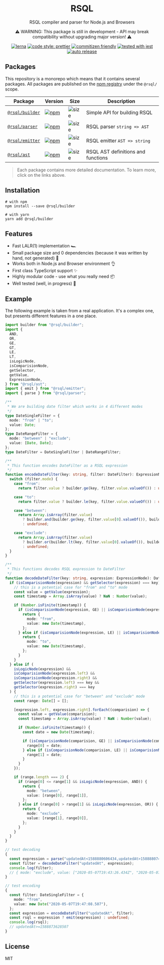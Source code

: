 <div align="center">

<h1>RSQL</h1>
<p>RSQL compiler and parser for Node.js and Browsers</p>
<p>⚠️ WARNING: This package is still in development - API may break compatibility without upgrading major version! ⚠️</p>

[![lerna](https://img.shields.io/badge/maintained%20with-lerna-cc00ff.svg)](https://lerna.js.org/)
[![code style: prettier](https://img.shields.io/badge/code_style-prettier-ff69b4.svg)](https://github.com/prettier/prettier)
[![commitizen friendly](https://img.shields.io/badge/commitizen-friendly-brightgreen.svg)](http://commitizen.github.io/cz-cli/)
[![tested with jest](https://img.shields.io/badge/tested_with-jest-99424f.svg)](https://github.com/facebook/jest)
[![auto release](https://img.shields.io/badge/release-auto.svg?colorA=888888&colorB=9B065A&label=auto)](https://github.com/intuit/auto)

</div>

## Packages

This repository is a monorepo which means that it contains several packages.
All packages are published on the [npm registry](https://www.npmjs.com/) under the `@rsql/` scope.

| Package                               | Version                                                                                           | Size                                                          | Description                        |
| ------------------------------------- | ------------------------------------------------------------------------------------------------- | ------------------------------------------------------------- | ---------------------------------- |
| [`@rsql/builder`](./packages/builder) | [![npm](https://img.shields.io/npm/v/@rsql/builder)](https://www.npmjs.com/package/@rsql/builder) | ![size](https://badgen.net/bundlephobia/minzip/@rsql/builder) | Simple API for building RSQL       |
| [`@rsql/parser`](./packages/parser)   | [![npm](https://img.shields.io/npm/v/@rsql/parser)](https://www.npmjs.com/package/@rsql/parser)   | ![size](https://badgen.net/bundlephobia/minzip/@rsql/parser)  | RSQL parser `string => AST`        |
| [`@rsql/emitter`](./packages/emitter) | [![npm](https://img.shields.io/npm/v/@rsql/emitter)](https://www.npmjs.com/package/@rsql/emitter) | ![size](https://badgen.net/bundlephobia/minzip/@rsql/emitter) | RSQL emitter `AST => string`       |
| [`@rsql/ast`](./packages/ast)         | [![npm](https://img.shields.io/npm/v/@rsql/ast)](https://www.npmjs.com/package/@rsql/ast)         | ![size](https://badgen.net/bundlephobia/minzip/@rsql/ast)     | RSQL AST definitions and functions |

> Each package contains more detailed documentation. To learn more, click on the links above.

## Installation

```
# with npm
npm install --save @rsql/builder

# with yarn
yarn add @rsql/builder
```

## Features

- Fast LALR(1) implementation 🏎
- Small package size and 0 dependencies (because it was written by hand, not generated) 🚀
- Works both in Node.js and Browser environment 👌
- First class TypeScript support ✨
- Highly modular code - use what you really need 📦
- Well tested (well, in progress) 🧐

## Example

The following example is taken from a real application.
It's a complex one, but presents different features in a one place.

```typescript
import builder from "@rsql/builder";
import {
  AND,
  OR,
  GE,
  GT,
  LE,
  LT,
  isLogicNode,
  isComparisionNode,
  getSelector,
  getValue,
  ExpressionNode,
} from "@rsql/ast";
import { emit } from "@rsql/emitter";
import { parse } from "@rsql/parser";

/**
 * We are building date filter which works in 4 different modes
 */
type DateSingleFilter = {
  mode: "from" | "to";
  value: Date;
};
type DateRangeFilter = {
  mode: "between" | "exclude";
  value: [Date, Date];
};
type DateFilter = DateSingleFilter | DateRangeFilter;

/**
 * This function encodes DateFilter as a RSQL expression
 */
function encodeDateFilter(key: string, filter: DateFilter): ExpressionNode | undefined {
  switch (filter.mode) {
    case "from":
      return filter.value ? builder.ge(key, filter.value.valueOf()) : undefined;

    case "to":
      return filter.value ? builder.le(key, filter.value.valueOf()) : undefined;

    case "between":
      return Array.isArray(filter.value)
        ? builder.and(builder.ge(key, filter.value[0].valueOf()), builder.le(key, filter.value[1].valueOf()))
        : undefined;

    case "exclude":
      return Array.isArray(filter.value)
        ? builder.or(builder.lt(key, filter.value[0].valueOf()), builder.gt(key, filter.value[1].valueOf()))
        : undefined;
  }
}

/**
 * This functions decodes RSQL expression to DateFilter
 */
function decodeDateFilter(key: string, expression: ExpressionNode): DateFilter | undefined {
  if (isComparisionNode(expression) && getSelector(expression) === key) {
    // this is a potential case for "from" and "to" mode
    const value = getValue(expression);
    const timestamp = Array.isArray(value) ? NaN : Number(value);

    if (Number.isFinite(timestamp)) {
      if (isComparisionNode(expression, GE) || isComparisionNode(expression, GT)) {
        return {
          mode: "from",
          value: new Date(timestamp),
        };
      } else if (isComparisionNode(expression, LE) || isComparisionNode(expression, LT)) {
        return {
          mode: "to",
          value: new Date(timestamp),
        };
      }
    }
  } else if (
    isLogicNode(expression) &&
    isComparisionNode(expression.left) &&
    isComparisionNode(expression.right) &&
    getSelector(expression.left) === key &&
    getSelector(expression.right) === key
  ) {
    // this is a potential case for "between" and "exclude" mode
    const range: Date[] = [];

    [expression.left, expression.right].forEach((comparision) => {
      const value = getValue(comparision);
      const timestamp = Array.isArray(value) ? NaN : Number(value);

      if (Number.isFinite(timestamp)) {
        const date = new Date(timestamp);

        if (isComparisionNode(comparision, GE) || isComparisionNode(comparision, GT)) {
          range[0] = date;
        } else if (isComparisionNode(comparision, LE) || isComparisionNode(comparision, LT)) {
          range[1] = date;
        }
      }
    });

    if (range.length === 2) {
      if (range[0] <= range[1] && isLogicNode(expression, AND)) {
        return {
          mode: "between",
          value: [range[0], range[1]],
        };
      } else if (range[0] > range[1] && isLogicNode(expression, OR)) {
        return {
          mode: "exclude",
          value: [range[1], range[0]],
        };
      }
    }
  }
}

// test decoding
{
  const expression = parse("updatedAt<1588880606434,updatedAt>1588880746326");
  const filter = decodeDateFilter("updatedAt", expression);
  console.log(filter);
  // { mode: "exclude", value: ["2020-05-07T19:43:26.434Z", "2020-05-07T19:45:46.326Z"] }
}

// test encoding
{
  const filter: DateSingleFilter = {
    mode: "from",
    value: new Date("2020-05-07T19:47:08.507"),
  };
  const expression = encodeDateFilter("updatedAt", filter);
  const rsql = expression ? emit(expression) : undefined;
  console.log(rsql);
  // updatedAt>=1588873628507
}
```

## License

MIT
